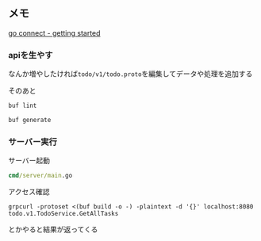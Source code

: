 ## メモ

[go connect - getting started](https://connectrpc.com/docs/go/getting-started/)

### apiを生やす

なんか増やしたければ`todo/v1/todo.proto`を編集してデータや処理を追加する

そのあと

```cmd
buf lint

buf generate
```

### サーバー実行

サーバー起動

```cmd
cmd/server/main.go
```

アクセス確認

```
grpcurl -protoset <(buf build -o -) -plaintext -d '{}' localhost:8080 todo.v1.TodoService.GetAllTasks
```

とかやると結果が返ってくる
